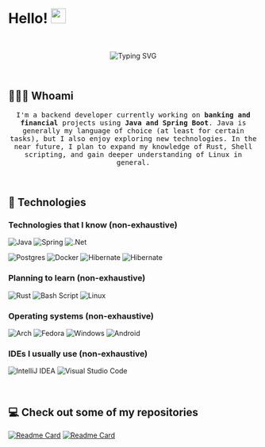 # Hello! <img src="https://github.com/user-attachments/assets/468f6ecb-4329-45e3-b13e-850c437dbfd6" width=30px>

&nbsp;

<p align=center>
  <img src="https://readme-typing-svg.herokuapp.com?font=Fira+Code&size=22&pause=1000&center=true&vCenter=true&width=500&lines=Passionate+about+linux%2C;backend+systems%2C+and+learning+Rust." alt="Typing SVG" />
</p>
&nbsp;

## 🧑🏻‍💻 Whoami

<p align=center>
  <samp>
  I'm a backend developer currently working on <b>banking and financial</b> projects using <b>Java and Spring Boot</b>. Java is generally my language of choice (at least for certain tasks), but I also enjoy exploring new technologies. In the near future, I plan to expand my knowledge of Rust, Shell scripting, and gain deeper understanding of Linux in general.
  </samp>
</p>

&nbsp;
&nbsp;

## 🧰 Technologies

### Technologies that I know (non-exhaustive)

![Java](https://img.shields.io/badge/java-%23ED8B00.svg?style=for-the-badge&logo=openjdk&logoColor=white)
![Spring](https://img.shields.io/badge/spring-%236DB33F.svg?style=for-the-badge&logo=spring&logoColor=white)
![.Net](https://img.shields.io/badge/.NET-5C2D91?style=for-the-badge&logo=.net&logoColor=white)

![Postgres](https://img.shields.io/badge/postgres-%23316192.svg?style=for-the-badge&logo=postgresql&logoColor=white)
![Docker](https://img.shields.io/badge/docker-%230db7ed.svg?style=for-the-badge&logo=docker&logoColor=white)
![Hibernate](https://img.shields.io/badge/Hibernate-59666C?style=for-the-badge&logo=Hibernate&logoColor=white)
![Hibernate](https://img.shields.io/badge/MyBatis-59666C?style=for-the-badge&logo=Hibernate&logoColor=white)

### Planning to learn (non-exhaustive)

![Rust](https://img.shields.io/badge/rust-%23000000.svg?style=for-the-badge&logo=rust&logoColor=white)
![Bash Script](https://img.shields.io/badge/bash_script-%23121011.svg?style=for-the-badge&logo=gnu-bash&logoColor=white)
![Linux](https://img.shields.io/badge/Linux-FCC624?style=for-the-badge&logo=linux&logoColor=black)

### Operating systems (non-exhaustive)

![Arch](https://img.shields.io/badge/Arch%20Linux-1793D1?logo=arch-linux&logoColor=fff&style=for-the-badge)
![Fedora](https://img.shields.io/badge/Fedora-294172?style=for-the-badge&logo=fedora&logoColor=white)
![Windows](https://img.shields.io/badge/Windows-0078D6?style=for-the-badge&logo=windows&logoColor=white)
![Android](https://img.shields.io/badge/Android-3DDC84?style=for-the-badge&logo=android&logoColor=white)

### IDEs I usually use (non-exhaustive)

![IntelliJ IDEA](https://img.shields.io/badge/IntelliJIDEA-000000.svg?style=for-the-badge&logo=intellij-idea&logoColor=white)
![Visual Studio Code](https://img.shields.io/badge/Visual%20Studio%20Code-0078d7.svg?style=for-the-badge&logo=visual-studio-code&logoColor=white)

&nbsp;
&nbsp;

## 💻 Check out some of my repositories

[![Readme Card](https://github-readme-stats.vercel.app/api/pin/?username=tsenjanin&repo=strand&theme=react&hide_border=true)](https://github.com/tsenjanin/strand)
[![Readme Card](https://github-readme-stats.vercel.app/api/pin/?username=tsenjanin&repo=pandemic&theme=react&hide_border=true)](https://github.com/tsenjanin/pandemic)

&nbsp;
&nbsp;
